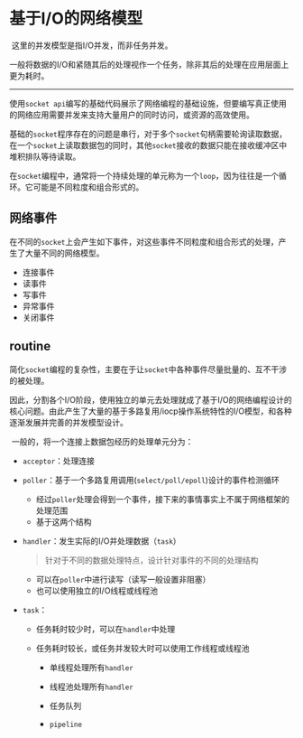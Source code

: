 # 基于I/O的网络模型

​		这里的并发模型是指I/O并发，而非任务并发。

​		一般将数据的I/O和紧随其后的处理视作一个任务，除非其后的处理在应用层面上更为耗时。

---

​		使用`socket api`编写的基础代码展示了网络编程的基础设施，但要编写真正使用的网络应用需要并发来支持大量用户的同时访问，或资源的高效使用。

​		基础的`socket`程序存在的问题是串行，对于多个`socket`句柄需要轮询读取数据，在一个`socket`上读取数据包的同时，其他`socket`接收的数据只能在接收缓冲区中堆积排队等待读取。

​		在`socket`编程中，通常将一个持续处理的单元称为一个`loop`，因为往往是一个循环。它可能是不同粒度和组合形式的。

## 网络事件

​		在不同的``socket``上会产生如下事件，对这些事件不同粒度和组合形式的处理，产生了大量不同的网络模型。

- 连接事件
- 读事件
- 写事件
- 异常事件
- 关闭事件

## routine

​		简化`socket`编程的复杂性，主要在于让`socket`中各种事件尽量批量的、互不干涉的被处理。

​		因此，分割各个I/O阶段，使用独立的单元去处理就成了基于I/O的网络编程设计的核心问题。由此产生了大量的基于多路复用/iocp操作系统特性的I/O模型，和各种逐渐发展并完善的并发模型设计。

​		一般的，将一个连接上数据包经历的处理单元分为：

- `acceptor`：处理连接

- `poller`：基于一个多路复用调用(`select/poll/epoll`)设计的事件检测循环
  - 经过`poller`处理会得到一个事件，接下来的事情事实上不属于网络框架的处理范围
  - 基于这两个结构
  
- `handler`：发生实际的I/O并处理数据（``task``）
  
  > 针对于不同的数据处理特点，设计针对事件的不同的处理结构
  
  - 可以在`poller`中进行读写（读写一般设置非阻塞）
  - 也可以使用独立的I/O线程或线程池
  
- `task`：

  - 任务耗时较少时，可以在`handler`中处理
  - 任务耗时较长，或任务并发较大时可以使用工作线程或线程池

    - 单线程处理所有`handler`

    - 线程池处理所有`handler`
    - 任务队列
    - `pipeline`
